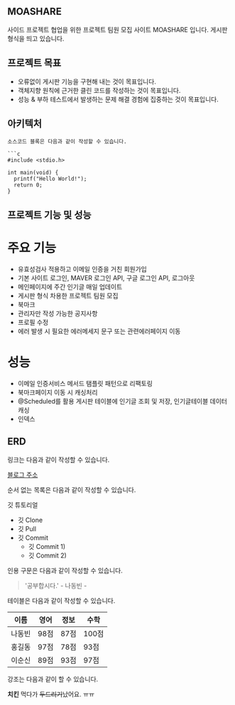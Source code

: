## MOASHARE

사이드 프로젝트 협업을 위한 프로젝트 팀원 모집 사이트 MOASHARE 입니다. 
게시판 형식을 띄고 있습니다. 


## 프로젝트 목표

* 오류없이 게시판 기능을 구현해 내는 것이 목표입니다.
* 객체지향 원칙에 근거한 클린 코드를 작성하는 것이 목표입니다.
* 성능 & 부하 테스트에서 발생하는 문제 해결 경험에 집중하는 것이 목표입니다.


## 아키텍처
```
소스코드 블록은 다음과 같이 작성할 수 있습니다.

```c
#include <stdio.h>

int main(void) {
  printf("Hello World!");
  return 0;
}
```
## 프로젝트 기능 및 성능

# 주요 기능
* 유효성검사 적용하고 이메일 인증을 거친 회원가입
* 기본 사이트 로그인, MAVER 로그인 API, 구글 로그인 API, 로그아웃
* 메인페이지에 주간 인기글 매일 업데이트
* 게시판 형식 차용한 프로젝트 팀원 모집
* 북마크
* 관리자만 작성 가능한 공지사항
* 프로필 수정
* 에러 발생 시 필요한 에러메세지 문구 또는 관련에러페이지 이동

# 성능
* 이메일 인증서비스 메서드 탬플릿 패턴으로 리팩토링
* 북마크페이지 이동 시 캐싱처리
* @Scheduled를 활용 게시판 테이블에 인기글 조회 및 저장, 인기글테이블 데이터 캐싱 
* 인덱스
  
## ERD
링크는 다음과 같이 작성할 수 있습니다.

[블로그 주소](https://blog.naver.com/ndb796)

순서 없는 목록은 다음과 같이 작성할 수 있습니다.

깃 튜토리얼
  * 깃 Clone
  * 깃 Pull
  * 깃 Commit
    * 깃 Commit 1)
    * 깃 Commit 2)

인용 구문은 다음과 같이 작성할 수 있습니다.

> '공부합시다.' - 나동빈 - 

테이블은 다음과 같이 작성할 수 있습니다.

이름|영어|정보|수학
---|---|---|---|
나동빈|98점|87점|100점|
홍길동|97점|78점|93점|
이순신|89점|93점|97점|

강조는 다음과 같이 할 수 있습니다.

**치킨** 먹다가 ~~두드리기~~났어요. ㅠㅠ
